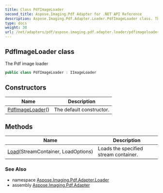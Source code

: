 ```yaml
---
title: Class PdfImageLoader
second_title: Aspose.Imaging.Pdf Adapter for .NET API Reference
description: Aspose.Imaging.Pdf.Adapter.Loader.PdfImageLoader class. The Pdf image loader
type: docs
weight: 30
url: /net/adapters/pdf/aspose.imaging.pdf.adapter.loader/pdfimageloader/
---
```

## PdfImageLoader class

The Pdf image loader

```csharp
public class PdfImageLoader : IImageLoader
```

## Constructors

| Name | Description |
| --- | --- |
| [PdfImageLoader](pdfimageloader/)() | The default constructor. |

## Methods

| Name | Description |
| --- | --- |
| [Load](../../aspose.imaging.pdf.adapter.loader/pdfimageloader/load/)(StreamContainer, LoadOptions) | Loads the specified stream container. |

### See Also

* namespace [Aspose.Imaging.Pdf.Adapter.Loader](../../aspose.imaging.pdf.adapter.loader/)
* assembly [Aspose.Imaging.Pdf.Adapter](../../)


